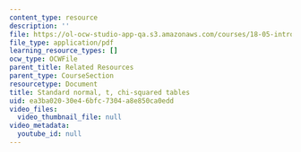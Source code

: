 ```yaml
---
content_type: resource
description: ''
file: https://ol-ocw-studio-app-qa.s3.amazonaws.com/courses/18-05-introduction-to-probability-and-statistics-spring-2014/ea3ba02030e46bfc7304a8e850ca0edd_MIT18_05S14_distributTable.pdf
file_type: application/pdf
learning_resource_types: []
ocw_type: OCWFile
parent_title: Related Resources
parent_type: CourseSection
resourcetype: Document
title: Standard normal, t, chi-squared tables
uid: ea3ba020-30e4-6bfc-7304-a8e850ca0edd
video_files:
  video_thumbnail_file: null
video_metadata:
  youtube_id: null
---
```

